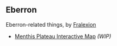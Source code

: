 
## Eberron

Eberron-related things, by [Fralexion](https://fralexion.tumblr.com/)

- [Menthis Plateau Interactive Map](https://bluetinge.dev/Menthis_Plateau_Interactive_Map_Full.html) *(WIP)*
